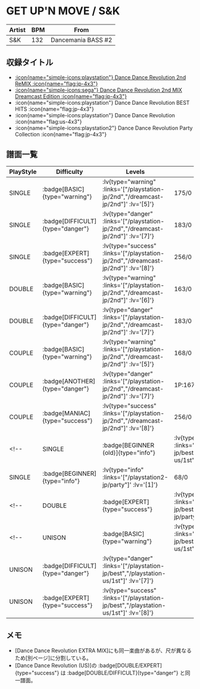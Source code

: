 # GET UP'N MOVE / S&K

|Artist|BPM|From|
|------|---|----|
|S&K|132|Dancemania BASS #2|

## 収録タイトル

- [ :icon{name="simple-icons:playstation"} Dance Dance Revolution 2nd ReMIX :icon{name="flag:jp-4x3"} ](/playstation-jp/2nd)
- [ :icon{name="simple-icons:sega"} Dance Dance Revolution 2nd MIX Dreamcast Edition :icon{name="flag:jp-4x3"} ](/dreamcast-jp/2nd)
- :icon{name="simple-icons:playstation"} Dance Dance Revolution BEST HITS :icon{name="flag:jp-4x3"}
- :icon{name="simple-icons:playstation"} Dance Dance Revolution :icon{name="flag:us-4x3"}
- :icon{name="simple-icons:playstation2"} Dance Dance Revolution Party Collection :icon{name="flag:jp-4x3"}

## 譜面一覧

|PlayStyle|Difficulty|Levels|Notes|Movie|
|---------|----------|------|-----|-----|
|SINGLE| :badge[BASIC]{type="warning"} | :lv{type="warning" :links='["/playstation-jp/2nd","/dreamcast-jp/2nd"]' :lv='[5]'} |175/0||
|SINGLE| :badge[DIFFICULT]{type="danger"} | :lv{type="danger" :links='["/playstation-jp/2nd","/dreamcast-jp/2nd"]' :lv='[7]'} |183/0||
|SINGLE| :badge[EXPERT]{type="success"} | :lv{type="success" :links='["/playstation-jp/2nd","/dreamcast-jp/2nd"]' :lv='[8]'} |256/0||
|DOUBLE| :badge[BASIC]{type="warning"} | :lv{type="warning" :links='["/playstation-jp/2nd","/dreamcast-jp/2nd"]' :lv='[6]'} |163/0||
|DOUBLE| :badge[DIFFICULT]{type="danger"} | :lv{type="danger" :links='["/playstation-jp/2nd","/dreamcast-jp/2nd"]' :lv='[7]'} |183/0||
|COUPLE| :badge[BASIC]{type="warning"} | :lv{type="warning" :links='["/playstation-jp/2nd","/dreamcast-jp/2nd"]' :lv='[5]'} |168/0||
|COUPLE| :badge[ANOTHER]{type="danger"} | :lv{type="danger" :links='["/playstation-jp/2nd","/dreamcast-jp/2nd"]' :lv='[7]'} |1P:167/0 2P:170/0||
|COUPLE| :badge[MANIAC]{type="success"} | :lv{type="success" :links='["/playstation-jp/2nd","/dreamcast-jp/2nd"]' :lv='[8]'} |256/0||
<!-- |SINGLE| :badge[BEGINNER (old)]{type="info"} | :lv{type="info" :links='["/playstation-jp/best","/playstation-us/1st"]' :lv='[1]'} |57/0||
|SINGLE| :badge[BEGINNER]{type="info"} | :lv{type="info" :links='["/playstation2-jp/party"]' :lv='[1]'} |68/0|| -->
<!-- |DOUBLE| :badge[EXPERT]{type="success"} | :lv{type="success" :links='["/playstation-jp/best","/playstation2-jp/party"]' :lv='[7]'} |229/0|| -->
<!-- |UNISON| :badge[BASIC]{type="warning"} | :lv{type="warning" :links='["/playstation-jp/best","/playstation-us/1st"]' :lv='[5]'} |||
|UNISON| :badge[DIFFICULT]{type="danger"} | :lv{type="danger" :links='["/playstation-jp/best","/playstation-us/1st"]' :lv='[7]'} |||
|UNISON| :badge[EXPERT]{type="success"} | :lv{type="success" :links='["/playstation-jp/best","/playstation-us/1st"]' :lv='[8]'} ||| -->

## メモ

- [Dance Dance Revolution EXTRA MIX]にも同一楽曲があるが、尺が異なるため[別ページ]に分割している。
- [Dance Dance Revolution (US)]の :badge[DOUBLE/EXPERT]{type="success"} は :badge[DOUBLE/DIFFICULT]{type="danger"} と同一譜面。
